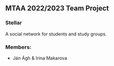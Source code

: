 ## MTAA 2022/2023 Team Project
### Stellar

A social network for students and study groups.

### Members:

- Ján Ágh & Irina Makarova
